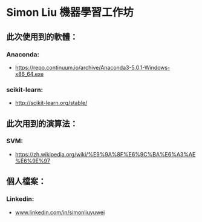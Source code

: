 # Simon Liu 機器學習工作坊

## 此次使用到的軟體：
### Anaconda:
- https://repo.continuum.io/archive/Anaconda3-5.0.1-Windows-x86_64.exe

### scikit-learn:
- http://scikit-learn.org/stable/

## 此次用到的演算法：

### SVM:
- https://zh.wikipedia.org/wiki/%E9%9A%8F%E6%9C%BA%E6%A3%AE%E6%9E%97

## 個人檔案：
### Linkedin: 
- www.linkedin.com/in/simonliuyuwei
